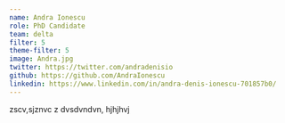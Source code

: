 ```yaml
---
name: Andra Ionescu
role: PhD Candidate
team: delta
filter: 5
theme-filter: 5
image: Andra.jpg
twitter: https://twitter.com/andradenisio 
github: https://github.com/AndraIonescu
linkedin: https://www.linkedin.com/in/andra-denis-ionescu-701857b0/
---
```

zscv,sjznvc z
dvsdvndvn, hjhjhvj
